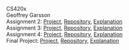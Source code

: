 CS420x <br>
Geoffrey Garsson <br>
Assignment 2: [Project](https://gdgarsson.github.io),
	      [Repository](https://github.com/gdgarsson/gdgarsson.github.io), 
              [Explanation](https://github.com/gdgarsson/gdgarsson.github.io/blob/main/explanation.txt) <br>
Assignment 3: [Project](https://gdgarsson.github.io/A3.html),
	      [Repository](https://github.com/gdgarsson/gdgarsson.github.io), 
              [Explanation](https://github.com/gdgarsson/gdgarsson.github.io/blob/main/explanation_a3.txt) <br>
Assignment 4: [Project](https://gdgarsson.github.io/A4.html),
	      [Repository](https://github.com/gdgarsson/gdgarsson.github.io), 
              [Explanation](https://github.com/gdgarsson/gdgarsson.github.io/blob/main/explanation_a4.txt) <br>
Final Project: [Project](https://gdgarsson.github.io/Final_Project.html),
	      [Repository](https://github.com/gdgarsson/gdgarsson.github.io), 
              [Explanation](https://github.com/gdgarsson/gdgarsson.github.io/blob/main/explanation_final.txt) <br>